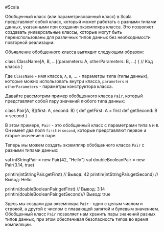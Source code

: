 #Scala 

Обобщенный класс (или параметризованный класс) в Scala представляет собой класс, который может работать с разными типами данных, указанными при создании экземпляра класса. Это позволяет создавать универсальные классы, которые могут быть переиспользованы для различных типов данных без необходимости повторной реализации.

Объявление обобщенного класса выглядит следующим образом:

class ClassName[A, B, ...](parameters: A, otherParameters: B, ...) {
  // Код класса
}

Где `ClassName` - имя класса, `A`, `B`, ... - параметры типа (типы данных), которые можно использовать внутри класса, `parameters` и `otherParameters` - параметры конструктора класса.

Давайте рассмотрим пример обобщенного класса `Pair`, который представляет собой пару значений любого типа данных:

class Pair[A, B](first: A, second: B) {
  def getFirst: A = first
  def getSecond: B = second
}


В этом примере, `Pair` - это обобщенный класс с параметрами типа `A` и `B`. Он имеет два поля `first` и `second`, которые представляют первое и второе значение в паре.

Теперь мы можем создать экземпляр обобщенного класса `Pair` с разными типами данных:

val intStringPair = new Pair(42, "Hello")
val doubleBooleanPair = new Pair(3.14, true)

println(intStringPair.getFirst)    // Вывод: 42
println(intStringPair.getSecond)   // Вывод: Hello

println(doubleBooleanPair.getFirst) // Вывод: 3.14
println(doubleBooleanPair.getSecond)// Вывод: true

Здесь мы создали два экземпляра `Pair` - один с целым числом и строкой, а другой с числом с плавающей запятой и булевым значением. Обобщенный класс `Pair` позволяет нам хранить пары значений разных типов данных, при этом обеспечивая безопасность типов во время компиляции.
